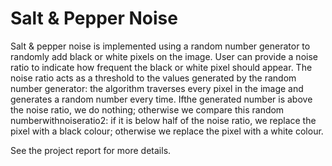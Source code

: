 # Salt & Pepper Noise

Salt  &  pepper  noise  is  implemented  using  a  random  number  generator  to  randomly  add  black  or white pixels on the image. User can provide a noise ratio to indicate how frequent the black or white pixel should appear.  The noise ratio acts as a threshold to the values generated by the random number generator: the algorithm traverses every pixel in the image and generates a random number every time.  Ifthe generated number is above the noise ratio, we do nothing; otherwise we compare this random numberwithnoiseratio2:  if it is below half of the noise ratio, we replace the pixel with a black colour; otherwise we replace the pixel with a white colour.

See the project report for more details.
